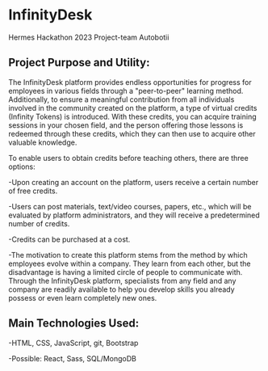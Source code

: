 # InfinityDesk
Hermes Hackathon 2023 Project-team Autobotii

## Project Purpose and Utility:

The InfinityDesk platform provides endless opportunities for progress for employees in various fields through a "peer-to-peer" learning method. Additionally, to ensure a meaningful contribution from all individuals involved in the community created on the platform, a type of virtual credits (Infinity Tokens) is introduced. With these credits, you can acquire training sessions in your chosen field, and the person offering those lessons is redeemed through these credits, which they can then use to acquire other valuable knowledge.

To enable users to obtain credits before teaching others, there are three options:

-Upon creating an account on the platform, users receive a certain number of free credits.

-Users can post materials, text/video courses, papers, etc., which will be evaluated by platform administrators, and they will receive a predetermined number of credits.

-Credits can be purchased at a cost.

-The motivation to create this platform stems from the method by which employees evolve within a company. They learn from each other, but the disadvantage is having a limited circle of people to communicate with. Through the InfinityDesk platform, specialists from any field and any company are readily available to help you develop skills you already possess or even learn completely new ones.

## Main Technologies Used:
-HTML, CSS, JavaScript, git, Bootstrap

-Possible: React, Sass, SQL/MongoDB
